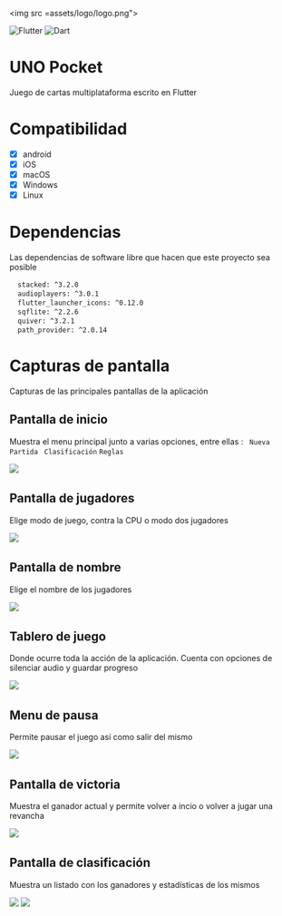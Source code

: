 <img src =assets/logo/logo.png">

![Flutter](https://img.shields.io/badge/Flutter-%2302569B.svg?style=for-the-badge&logo=Flutter&logoColor=white)
![Dart](https://img.shields.io/badge/dart-%230175C2.svg?style=for-the-badge&logo=dart&logoColor=white)

# UNO Pocket
Juego de cartas multiplataforma escrito en Flutter

# Compatibilidad
- [x] android
- [x] iOS
- [x] macOS 
- [x] Windows
- [x] Linux

# Dependencias
Las dependencias de software libre que hacen que este proyecto sea posible
```
  stacked: ^3.2.0
  audioplayers: ^3.0.1
  flutter_launcher_icons: ^0.12.0
  sqflite: ^2.2.6
  quiver: ^3.2.1
  path_provider: ^2.0.14
```

# Capturas de pantalla
Capturas de las principales pantallas de la aplicación

## Pantalla de inicio
Muestra el menu principal junto a varias opciones, entre ellas : 
``` Nueva Partida```
``` Clasificación```
``` Reglas ```

<img src="screens/screen_home.png">
<br/>

## Pantalla de jugadores
Elige modo de juego, contra la CPU o modo dos jugadores

<img src="screens/screen_players.png">
<br/>

## Pantalla de nombre
Elige el nombre de los jugadores 

<img src="screens/screen_players_name.png">
<br/>

## Tablero de juego
Donde ocurre toda la acción de la aplicación.
Cuenta con opciones de silenciar audio y guardar progreso

<img src="screens/screen_board.png">
<br/>

## Menu de pausa
Permite pausar el juego así como salir del mismo

<img src="screens/screen_pause.png">
<br/>

## Pantalla de victoria
Muestra el ganador actual y permite volver a incio o volver a jugar una revancha

<img src="screens/screen_winner.png">
<br/>

## Pantalla de clasificación
Muestra un listado con los ganadores y estadísticas de los mismos

<img src="screens/screen_classification.png">
<img src="screens/screen_classification_details.png">
<br/>




